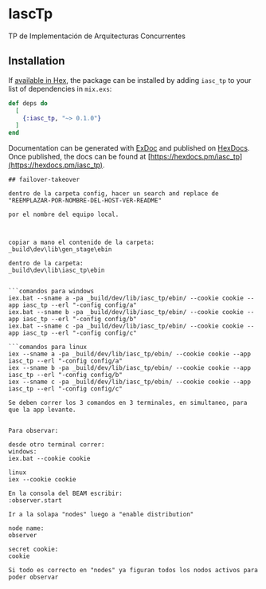 # IascTp

TP de Implementación de Arquitecturas Concurrentes

## Installation

If [available in Hex](https://hex.pm/docs/publish), the package can be installed
by adding `iasc_tp` to your list of dependencies in `mix.exs`:

```elixir
def deps do
  [
    {:iasc_tp, "~> 0.1.0"}
  ]
end
```

Documentation can be generated with [ExDoc](https://github.com/elixir-lang/ex_doc)
and published on [HexDocs](https://hexdocs.pm). Once published, the docs can
be found at [https://hexdocs.pm/iasc_tp](https://hexdocs.pm/iasc_tp).


```
## failover-takeover

dentro de la carpeta config, hacer un search and replace de 
"REEMPLAZAR-POR-NOMBRE-DEL-HOST-VER-README"

por el nombre del equipo local.



copiar a mano el contenido de la carpeta:
_build\dev\lib\gen_stage\ebin

dentro de la carpeta:
_build\dev\lib\iasc_tp\ebin


```comandos para windows
iex.bat --sname a -pa _build/dev/lib/iasc_tp/ebin/ --cookie cookie --app iasc_tp --erl "-config config/a"
iex.bat --sname b -pa _build/dev/lib/iasc_tp/ebin/ --cookie cookie --app iasc_tp --erl "-config config/b"
iex.bat --sname c -pa _build/dev/lib/iasc_tp/ebin/ --cookie cookie --app iasc_tp --erl "-config config/c"

```comandos para linux
iex --sname a -pa _build/dev/lib/iasc_tp/ebin/ --cookie cookie --app iasc_tp --erl "-config config/a"
iex --sname b -pa _build/dev/lib/iasc_tp/ebin/ --cookie cookie --app iasc_tp --erl "-config config/b"
iex --sname c -pa _build/dev/lib/iasc_tp/ebin/ --cookie cookie --app iasc_tp --erl "-config config/c"

Se deben correr los 3 comandos en 3 terminales, en simultaneo, para que la app levante.


Para observar:

desde otro terminal correr:
windows:
iex.bat --cookie cookie

linux
iex --cookie cookie

En la consola del BEAM escribir:
:observer.start

Ir a la solapa "nodes" luego a "enable distribution"

node name:
observer

secret cookie:
cookie

Si todo es correcto en "nodes" ya figuran todos los nodos activos para poder observar
